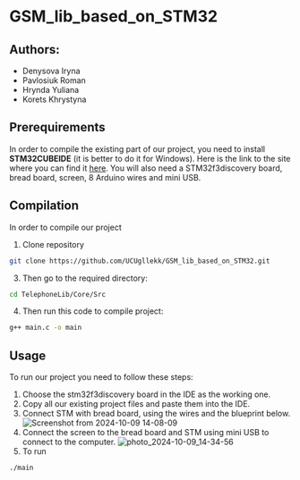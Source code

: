 # GSM_lib_based_on_STM32

## Authors:
- Denysova Iryna
- Pavlosiuk Roman
- Hrynda Yuliana
- Korets Khrystyna

## Prerequirements
In order to compile the existing part of our project, you need to install **STM32CUBEIDE** (it is better to do it for Windows). Here is the link to the site where you can find it [here](https://www.st.com/en/development-tools/stm32cubeide.html).
You will also need a STM32f3discovery board, bread board, screen, 8 Arduino wires and mini USB.

## Compilation
In order to compile our project 
1) Clone repository<br>
```bash
git clone https://github.com/UCUgllekk/GSM_lib_based_on_STM32.git
```
3) Then go to the required directory:<br>
```bash
cd TelephoneLib/Core/Src
```
4) Then run this code to compile project:<br>
```bash
g++ main.c -o main
```

## Usage
To run our project you need to follow these steps:

1. Choose the stm32f3discovery board in the IDE as the working one.
2. Copy all our existing project files and paste them into the IDE. 
3. Connect STM with bread board, using the wires and the blueprint below.
![Screenshot from 2024-10-09 14-08-09](https://github.com/user-attachments/assets/731d29bb-2b3a-425a-b890-6cb4620704bd)
4. Connect the screen to the bread board and STM using mini USB to connect to the computer.
![photo_2024-10-09_14-34-56](https://github.com/user-attachments/assets/51a1e1ae-9507-4fc8-bc4c-5570f82f73dd)
5. To run
```bash
./main
```
